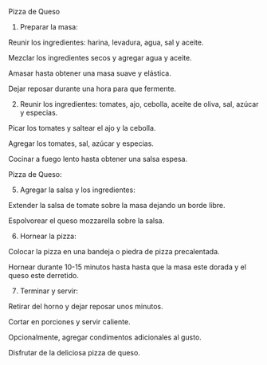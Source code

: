 Pizza de Queso
1. Preparar la masa:

Reunir los ingredientes: harina, levadura, agua, sal y aceite.

Mezclar los ingredientes secos y agregar agua y aceite.

Amasar hasta obtener una masa suave y elástica.

Dejar reposar durante una hora para que fermente.

2. Reunir los ingredientes: tomates, ajo, cebolla, aceite de oliva, sal, azúcar y especias.

Picar los tomates y saltear el ajo y la cebolla.

Agregar los tomates, sal, azúcar y especias.

Cocinar a fuego lento hasta obtener una salsa espesa.

Pizza de Queso:

5. Agregar la salsa y los ingredientes:

Extender la salsa de tomate sobre la masa dejando un borde libre.

Espolvorear el queso mozzarella sobre la salsa.

6. Hornear la pizza:

Colocar la pizza en una bandeja o piedra de pizza precalentada.

Hornear durante 10-15 minutos hasta hasta que la masa este dorada y el queso este derretido.

7. Terminar y servir:

Retirar del horno y dejar reposar unos minutos.

Cortar en porciones y servir caliente.

Opcionalmente, agregar condimentos adicionales al gusto.

Disfrutar de la deliciosa pizza de queso.